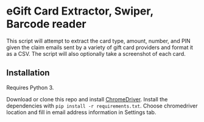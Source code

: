 # eGift Card Extractor, Swiper, Barcode reader

This script will attempt to extract the card type, amount, number, and PIN
given the claim emails sent by a variety of gift card providers and format it as a CSV.
The script will also optionally take a screenshot of each card.

## Installation
Requires Python 3.

Download or clone this repo and install 
[ChromeDriver](https://sites.google.com/a/chromium.org/chromedriver/).
Install the dependencies with `pip install -r requirements.txt`. Choose chromedriver location 
and fill in email address information in Settings tab.
